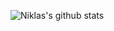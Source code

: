 ![Niklas's github stats](https://github-readme-stats.vercel.app/api?username=nstylo&count_private=true&show_icons=true&theme=radical)
